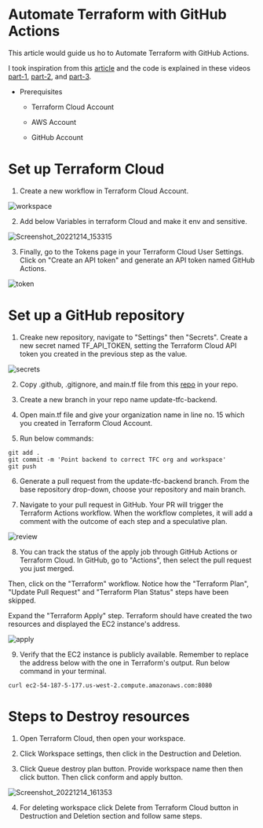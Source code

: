 # Automate Terraform with GitHub Actions

This article would guide us ho to Automate Terraform with GitHub Actions.

I took inspiration from this [article](https://developer.hashicorp.com/terraform/tutorials/automation/github-actions?in=terraform%2Fautomation) and the code is explained in these videos [part-1](https://shorthillstech-my.sharepoint.com/personal/kapil_jain_shorthillstech_com/_layouts/15/onedrive.aspx?ga=1&id=%2Fpersonal%2Fkapil%5Fjain%5Fshorthillstech%5Fcom%2FDocuments%2FTraining%2FDevOps%2FProjects%2FAutomate%20Terraform%20with%20GitHub%20Actions%20%2D%20ShubhamChaurasia%2Emp4&parent=%2Fpersonal%2Fkapil%5Fjain%5Fshorthillstech%5Fcom%2FDocuments%2FTraining%2FDevOps%2FProjects), [part-2](https://shorthillstech-my.sharepoint.com/personal/kapil_jain_shorthillstech_com/_layouts/15/onedrive.aspx?ga=1&id=%2Fpersonal%2Fkapil%5Fjain%5Fshorthillstech%5Fcom%2FDocuments%2FTraining%2FDevOps%2FProjects%2FAutomate%20Terraform%20with%20GitHub%20Actions%28part%20%2D%202%29%20%2D%20ShubhamChaurasia%2Emp4&parent=%2Fpersonal%2Fkapil%5Fjain%5Fshorthillstech%5Fcom%2FDocuments%2FTraining%2FDevOps%2FProjects), and [part-3](https://shorthillstech-my.sharepoint.com/personal/kapil_jain_shorthillstech_com/_layouts/15/onedrive.aspx?ga=1&id=%2Fpersonal%2Fkapil%5Fjain%5Fshorthillstech%5Fcom%2FDocuments%2FTraining%2FDevOps%2FProjects%2FAutomate%20Terraform%20with%20GitHub%20Actions%28part%20%2D%203%29%20%2D%20ShubhamChaurasia%2Emp4&parent=%2Fpersonal%2Fkapil%5Fjain%5Fshorthillstech%5Fcom%2FDocuments%2FTraining%2FDevOps%2FProjects). 

- Prerequisites
  - Terraform Cloud Account

  - AWS Account

  - GitHub Account

# Set up Terraform Cloud

1. Create a new workflow in Terraform Cloud Account.

![workspace](https://user-images.githubusercontent.com/101810595/207565202-fa56527a-2191-42c5-a065-1fe3356de23e.gif)

2. Add below Variables in terraform Cloud and make it env and sensitive.

![Screenshot_20221214_153315](https://user-images.githubusercontent.com/101810595/207566329-d9b01e5e-97ad-46ca-9f6b-147026c40bbe.png)

3. Finally, go to the Tokens page in your Terraform Cloud User Settings. Click on "Create an API token" and generate an API token named GitHub Actions.

![token](https://user-images.githubusercontent.com/101810595/207566240-2388ce12-f310-43ba-b206-6ce9df8d874b.gif)

# Set up a GitHub repository

1. Creake new repository, navigate to "Settings" then "Secrets". Create a new secret named TF_API_TOKEN, setting the Terraform Cloud API token you created in the previous step as the value.

![secrets](https://user-images.githubusercontent.com/101810595/207567248-5356eb9e-f985-419e-a3fc-89c53e9f589c.gif)

2. Copy .github, .gitignore, and main.tf file from this [repo](https://github.com/hashicorp/learn-terraform-github-actions)  in your repo.

3. Create a new branch in your repo name update-tfc-backend.

4. Open main.tf file and give your organization name in line no. 15 which you created in Terraform Cloud Account. 

5. Run below commands:

```
git add .
git commit -m 'Point backend to correct TFC org and workspace'
git push
```

6. Generate a pull request from the update-tfc-backend branch. From the base repository drop-down, choose your repository and main branch.

7. Navigate to your pull request in GitHub. Your PR will trigger the Terraform Actions workflow. When the workflow completes, it will add a comment with the outcome of each step and a speculative plan.

![review](https://user-images.githubusercontent.com/101810595/207570548-6159d231-21b8-4844-9aa8-8ffbab839431.gif)

8. You can track the status of the apply job through GitHub Actions or Terraform Cloud. In GitHub, go to "Actions", then select the pull request you just merged.

Then, click on the "Terraform" workflow. Notice how the "Terraform Plan", "Update Pull Request" and "Terraform Plan Status" steps have been skipped.

Expand the "Terraform Apply" step. Terraform should have created the two resources and displayed the EC2 instance's address.

![apply](https://user-images.githubusercontent.com/101810595/207571170-7581f16d-927d-46dc-ae31-0359f95c1eca.gif)

9. Verify that the EC2 instance is publicly available. Remember to replace the address below with the one in Terraform's output. Run below command in your terminal.

```
curl ec2-54-187-5-177.us-west-2.compute.amazonaws.com:8080
```

# Steps to Destroy resources

1. Open Terraform Cloud, then open your workspace.

2. Click Workspace settings, then click in the Destruction and Deletion.

3. Click Queue destroy plan button. Provide workspace name then then click button. Then click conform and apply button.

![Screenshot_20221214_161353](https://user-images.githubusercontent.com/101810595/207574396-9a121d8d-2332-4950-814f-edb00d380c20.png)

4. For deleting workspace click Delete from Terraform Cloud button in Destruction and Deletion section and follow same steps.





